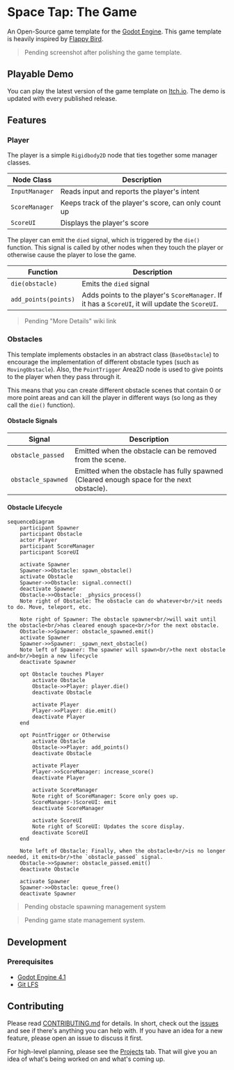 # Space Tap: The Game

An Open-Source game template for the [Godot Engine](https://godotengine.org/). This game template is heavily inspired by [Flappy Bird](https://en.wikipedia.org/wiki/Flappy_Bird).

> Pending screenshot after polishing the game template.

## Playable Demo

You can play the latest version of the game template on [Itch.io](https://rgonzaleztech.itch.io/spacetap). The demo is updated with every published release.

## Features

### Player

The player is a simple `Rigidbody2D` node that ties together some manager classes.

| Node Class | Description |
| --- | --- |
| `InputManager` | Reads input and reports the player's intent |
| `ScoreManager` | Keeps track of the player's score, can only count up |
| `ScoreUI` | Displays the player's score |

The player can emit the `died` signal, which is triggered by the `die()` function. This signal is called by other nodes when they touch the player or otherwise cause the player to lose the game.

| Function | Description |
| --- | --- |
| `die(obstacle)` | Emits the `died` signal |
| `add_points(points)` | Adds points to the player's `ScoreManager`. If it has a `ScoreUI`, it will update the `ScoreUI`. |

> Pending "More Details" wiki link

### Obstacles

This template implements obstacles in an abstract class (`BaseObstacle`) to encourage the implementation of different obstacle types (such as `MovingObstacle`). Also, the `PointTrigger` Area2D node is used to give points to the player when they pass through it. 

This means that you can create different obstacle scenes that contain 0 or more point areas and can kill the player in different ways (so long as they call the `die()` function).

#### Obstacle Signals

| Signal | Description |
| --- | --- |
| `obstacle_passed` | Emitted when the obstacle can be removed from the scene. |
| `obstacle_spawned` | Emitted when the obstacle has fully spawned (Cleared enough space for the next obstacle). |

#### Obstacle Lifecycle

```mermaid
sequenceDiagram
    participant Spawner
    participant Obstacle
    actor Player
    participant ScoreManager
    participant ScoreUI

    activate Spawner
    Spawner->>Obstacle: spawn_obstacle()
    activate Obstacle
    Spawner->>Obstacle: signal.connect()
    deactivate Spawner
    Obstacle->>Obstacle: _physics_process()
    Note right of Obstacle: The obstacle can do whatever<br/>it needs to do. Move, teleport, etc.

    Note right of Spawner: The obstacle spawner<br/>will wait until the obstacle<br/>has cleared enough space<br/>for the next obstacle.
    Obstacle->>Spawner: obstacle_spawned.emit()
    activate Spawner
    Spawner->>Spawner: _spawn_next_obstacle()
    Note left of Spawner: The spawner will spawn<br/>the next obstacle and<br/>begin a new lifecycle
    deactivate Spawner

    opt Obstacle touches Player
        activate Obstacle
        Obstacle->>Player: player.die()
        deactivate Obstacle

        activate Player
        Player->>Player: die.emit()
        deactivate Player
    end

    opt PointTrigger or Otherwise
        activate Obstacle
        Obstacle->>Player: add_points()
        deactivate Obstacle

        activate Player
        Player->>ScoreManager: increase_score()
        deactivate Player

        activate ScoreManager
        Note right of ScoreManager: Score only goes up.
        ScoreManager-)ScoreUI: emit
        deactivate ScoreManager

        activate ScoreUI
        Note right of ScoreUI: Updates the score display.
        deactivate ScoreUI
    end

    Note left of Obstacle: Finally, when the obstacle<br/>is no longer needed, it emits<br/>the `obstacle_passed` signal.
    Obstacle->>Spawner: obstacle_passed.emit()
    deactivate Obstacle

    activate Spawner
    Spawner->>Obstacle: queue_free()
    deactivate Spawner
```

> Pending obstacle spawning management system

> Pending game state management system.

## Development

### Prerequisites

- [Godot Engine 4.1](https://godotengine.org/download)
- [Git LFS](https://git-lfs.github.com/)

## Contributing

Please read [CONTRIBUTING.md](CONTRIBUTING.md) for details. In short, check out the [issues](https://github.com/RGonzalezTech/SpaceTap/issues) and see if there's anything you can help with. If you have an idea for a new feature, please open an issue to discuss it first.

For high-level planning, please see the [Projects](https://github.com/RGonzalezTech/SpaceTap/projects?query=is%3Aopen) tab. That will give you an idea of what's being worked on and what's coming up.